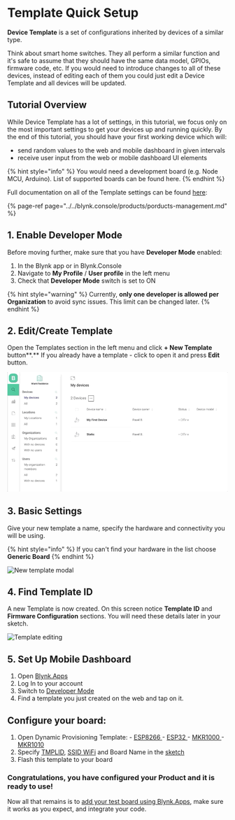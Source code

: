 # Template Quick Setup

**Device Template** is a set of configurations inherited by devices of a similar type.

Think about smart home switches. They all perform a similar function and it's safe to assume that they should have the same data model, GPIOs, firmware code, etc. If you would need to introduce changes to all of these devices, instead of editing each of them you could just edit a Device Template and all devices will be updated.

## Tutorial Overview

While Device Template has a lot of settings, in this tutorial, we focus only on the most important settings to get your devices up and running quickly. By the end of this tutorial, you should have your first working device which will:

* send random values to the web and mobile dashboard in given intervals
* receive user input from the web or mobile dashboard UI elements

{% hint style="info" %}
You would need a development board \(e.g. Node MCU, Arduino\). List of supported boards can be found here.
{% endhint %}

Full documentation on all of the Template settings can be found [here](../../blynk.console/products/porducts-management.md):

{% page-ref page="../../blynk.console/products/porducts-management.md" %}

## **1. Enable Developer Mode**

Before moving further, make sure that you have **Developer Mode** enabled:

1. In the Blynk app or in Blynk.Console
2. Navigate to **My Profile** / **User profile** in the left menu
3. Check that **Developer Mode** switch is set to ON

{% hint style="warning" %}
Currently, **only one developer is allowed per Organization** to avoid sync issues. This limit can be changed later.
{% endhint %}

## 2. Edit/Create Template

Open the Templates section in the left menu and click **+ New Template** button**.** If you already have a template - click to open it and press **Edit** button.

![](../../.gitbook/assets/open-templates.gif)

## 3. **Basic** Settings

Give your new template a name, specify the hardware and connectivity you will be using.

{% hint style="info" %}
If you can't find your hardware in the list choose **Generic Board**
{% endhint %}

![New template modal](https://user-images.githubusercontent.com/72790181/119468187-e1e65700-bd4e-11eb-8cfd-7c6fffda7b09.png)

## 4. Find **Template ID**

A new Template is now created. On this screen notice **Template ID** and **Firmware Configuration** sections. You will need these details later in your sketch.

![Template editing](https://user-images.githubusercontent.com/72790181/119468206-e6127480-bd4e-11eb-974a-d50402fbee52.png)

## 5. **Set Up Mobile Dashboard**

1. Open [Blynk.Apps](../../blynk.apps/overview.md)
2. Log In to your account
3. Switch to [Developer Mode](../developer-mode.md)
4. Find a template you just created on the web and tap on it.

## Configure your board:

1. Open Dynamic Provisioning Template: - [ESP8266 ](https://github.com/blynkkk/blynk-library/tree/master/examples/Blynk.Edgent/Edgent_ESP8266)- [ESP32 ](https://github.com/blynkkk/blynk-library/tree/master/examples/Blynk.Edgent/Edgent_ESP32)- [MKR1000 ](https://github.com/blynkkk/blynk-library/tree/master/examples/Blynk.Edgent/Edgent_MKR1000)- [MKR1010](https://github.com/blynkkk/blynk-library/tree/master/examples/Blynk.Edgent/Edgent_MKR1010) 
2. Specify [TMPLID](https://docs.blynk.io/en/blynk.console/for-developers/products/info/template-ids), [SSID WiFi](../../blynk.console/products/info/hotspot-prefix.md) and Board Name in the [sketch](../activating-devices/)
3. Flash this template to your board

### Congratulations, you have configured your Product and it is ready to use!

Now all that remains is to [add your test board using Blynk.Apps](../../blynk.apps/device-management/add-new-device.md), make sure it works as you expect, and integrate your code.

